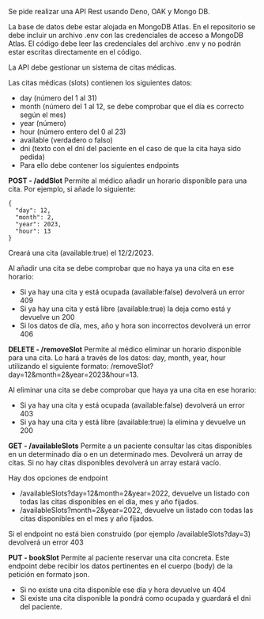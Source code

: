 Se pide realizar una API Rest usando Deno, OAK y Mongo DB.

La base de datos debe estar alojada en MongoDB Atlas. En el repositorio se debe incluir un archivo .env con las credenciales de acceso a MongoDB Atlas. El código debe leer las credenciales del archivo .env y no podrán estar escritas directamente en el código.

La API debe gestionar un sistema de citas médicas.

Las citas médicas (slots) contienen los siguientes datos:

- day (número del 1 al 31)
- month (número del 1 al 12, se debe comprobar que el día es correcto según el mes)
- year (número)
- hour (número entero del 0 al 23)
- available (verdadero o falso)
- dni (texto con el dni del paciente en el caso de que la cita haya sido pedida)
- Para ello debe contener los siguientes endpoints

**POST - /addSlot**
Permite al médico añadir un horario disponible para una cita. Por ejemplo, si añade lo siguiente:

```
{
  "day": 12,
  "month": 2,
  "year": 2023,
  "hour": 13
}
```

Creará una cita (available:true) el 12/2/2023.

Al añadir una cita se debe comprobar que no haya ya una cita en ese horario:

- Si ya hay una cita y está ocupada (available:false) devolverá un error 409
- Si ya hay una cita y está libre (available:true) la deja como está y devuelve un 200
- Si los datos de día, mes, año y hora son incorrectos devolverá un error 406

**DELETE - /removeSlot**
Permite al médico eliminar un horario disponible para una cita. Lo hará a través de los datos: day, month, year, hour utilizando el siguiente formato: /removeSlot?day=12&month=2&year=2023&hour=13.

Al eliminar una cita se debe comprobar que haya ya una cita en ese horario:

- Si ya hay una cita y está ocupada (available:false) devolverá un error 403
- Si ya hay una cita y está libre (available:true) la elimina y devuelve un 200

**GET - /availableSlots**
Permite a un paciente consultar las citas disponibles en un determinado día o en un determinado mes. Devolverá un array de citas. Si no hay citas disponibles devolverá un array estará vacío.

Hay dos opciones de endpoint

- /availableSlots?day=12&month=2&year=2022, devuelve un listado con todas las citas disponibles en el día, mes y año fijados.
- /availableSlots?month=2&year=2022, devuelve un listado con todas las citas disponibles en el mes y año fijados.

Si el endpoint no está bien construido (por ejemplo /availableSlots?day=3) devolverá un error 403

**PUT - bookSlot**
Permite al paciente reservar una cita concreta. Este endpoint debe recibir los datos pertinentes en el cuerpo (body) de la petición en formato json.

- Si no existe una cita disponible ese día y hora devuelve un 404
- Si existe una cita disponible la pondrá como ocupada y guardará el dni del paciente.
